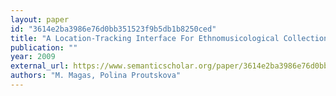 ```yaml
---
layout: paper
id: "3614e2ba3986e76d0bb351523f9b5db1b8250ced"
title: "A Location-Tracking Interface For Ethnomusicological Collections"
publication: ""
year: 2009
external_url: https://www.semanticscholar.org/paper/3614e2ba3986e76d0bb351523f9b5db1b8250ced
authors: "M. Magas, Polina Proutskova"
---
```

